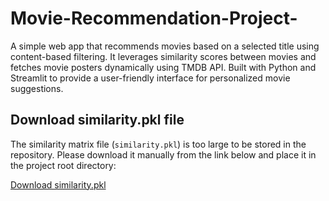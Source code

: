 # Movie-Recommendation-Project-
A simple web app that recommends movies based on a selected title using content-based filtering. It leverages similarity scores between movies and fetches movie posters dynamically using TMDB API. Built with Python and Streamlit to provide a user-friendly interface for personalized movie suggestions.

## Download similarity.pkl file

The similarity matrix file (`similarity.pkl`) is too large to be stored in the repository. Please download it manually from the link below and place it in the project root directory:

[Download similarity.pkl](https://drive.usercontent.google.com/download?id=1h4hM4xD6FwN7E3ic1CrGrRjqQF6_NUeU&export=download&authuser=1)
